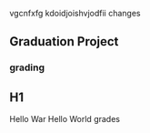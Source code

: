 vgcnfxfg
kdoidjoishvjodfii
changes
## Graduation Project
### grading
## H1
Hello War
Hello World
grades
